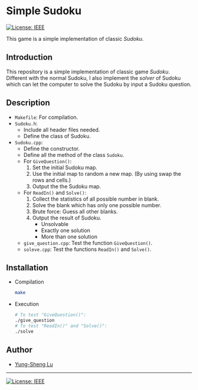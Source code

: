 # Simple Sudoku

[![License: IEEE](https://img.shields.io/badge/License-CC%20BY--NC--SA%204.0-lightgrey.svg)](http://creativecommons.org/licenses/by-nc-sa/4.0/)

This game is a simple implementation of classic *Sudoku*. 

## Introduction

This repository is a simple implementation of classic game *Sudoku*. Different with the normal Sudoku, I also implement the *solver* of Sudoku which can let the computer to solve the Sudoku by input a Sudoku question.

## Description

* `Makefile`: For compilation.	
* `Sudoku.h`:
	- Include all header files needed.
	- Define the class of Sudoku.
* `Sudoku.cpp`:
	- Define the constructor.
	- Define all the method of the class `Sudoku`.
	- For `GiveQuestion()`:
		1. Set the initial Sudoku map.
		2. Use the initial map to random a new map. (By using swap the rows and cells.)
		3. Output the the Sudoku map.
	- For `ReadIn()` and `Solve()`:
		1. Collect the statistics of all possible number in blank.
		2. Solve the blank which has only one possible number.
		3. Brute force: Guess all other blanks.
		4. Output the result of Sudoku.
			* Unsolvable
			* Exactly one solution
			* More than one solution
	- `give_question.cpp`: Test the function `GiveQuestion()`.
	- `soleve.cpp`: Test the functions `ReadIn()` and `Solve()`.

## Installation

* Compilation
	```bash
	make
	```
	
* Execution
	```bash
	# To test "GiveQuestion()":
	./give_question
	# To test "ReadIn()" and "Solve()":
	./solve
	```

## Author

* [Yung-Sheng Lu](http://github.com/yungshenglu)

---
[![License: IEEE](https://img.shields.io/badge/License-CC%20BY--NC--SA%204.0-lightgrey.svg)](http://creativecommons.org/licenses/by-nc-sa/4.0/)
